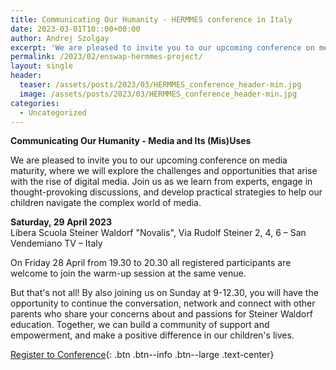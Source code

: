 ```yaml
---
title: Communicating Our Humanity - HERMMES conference in Italy
date: 2023-03-01T10::00+00:00
author: Andrej Szolgay
excerpt: 'We are pleased to invite you to our upcoming conference on media maturity.'
permalink: /2023/02/enswap-hermmes-project/
layout: single
header:
  teaser: /assets/posts/2023/03/HERMMES_conference_header-min.jpg
  image: /assets/posts/2023/03/HERMMES_conference_header-min.jpg
categories:
  - Uncategorized
---
```


**Communicating Our Humanity - Media and Its (Mis)Uses**

We are pleased to invite you to our upcoming conference on media maturity, where we will explore the challenges and opportunities that arise with the rise of digital media. Join us as we learn from experts, engage in thought-provoking discussions, and develop practical strategies to help our children navigate the complex world of media.

<p><strong>Saturday, 29 April 2023</strong><br>
Libera Scuola Steiner Waldorf "Novalis", Via Rudolf Steiner 2, 4, 6 – San Vendemiano TV – Italy</p>

On Friday 28 April from 19.30 to 20.30 all registered participants are welcome to join the warm-up session at the same venue.

But that's not all! By also joining us on Sunday at 9-12.30, you will have the opportunity to continue the conversation, network and connect with other parents who share your concerns about and passions for Steiner Waldorf education. Together, we can build a community of support and empowerment, and make a positive difference in our children's lives.

[Register to Conference](https://docs.google.com/forms/d/e/1FAIpQLSfWOLeMGqDtr_zi92S0bo1ylH-WfOkLhlmX2BysEh5tgGbGeg/viewform){: .btn .btn--info .btn--large .text-center}

